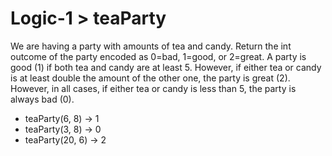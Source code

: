 # Logic-1 > teaParty

We are having a party with amounts of tea and candy. Return the int outcome of the party encoded as 0=bad, 1=good, or 2=great. A party is good (1) if both tea and candy are at least 5. However, if either tea or candy is at least double the amount of the other one, the party is great (2). However, in all cases, if either tea or candy is less than 5, the party is always bad (0).

- teaParty(6, 8) → 1
- teaParty(3, 8) → 0
- teaParty(20, 6) → 2